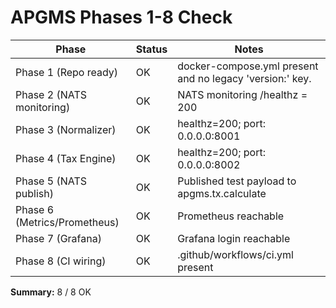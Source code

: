 ﻿# APGMS Phases 1-8 Check

| Phase | Status | Notes |
|---|---|---|
| Phase 1 (Repo ready) | OK | docker-compose.yml present and no legacy 'version:' key. |
| Phase 2 (NATS monitoring) | OK | NATS monitoring /healthz = 200 |
| Phase 3 (Normalizer) | OK | healthz=200; port: 0.0.0.0:8001 |
| Phase 4 (Tax Engine) | OK | healthz=200; port: 0.0.0.0:8002 |
| Phase 5 (NATS publish) | OK | Published test payload to apgms.tx.calculate |
| Phase 6 (Metrics/Prometheus) | OK | Prometheus reachable |
| Phase 7 (Grafana) | OK | Grafana login reachable |
| Phase 8 (CI wiring) | OK | .github/workflows/ci.yml present |

**Summary:** 8 / 8 OK
